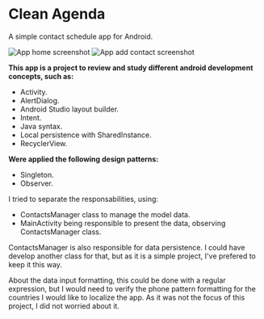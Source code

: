 # Clean Agenda
A simple contact schedule app for Android.

![App home screenshot](https://raw.githubusercontent.com/vicmelo/Android-Contacts-App/master/img1.png)
![App add contact screenshot](https://raw.githubusercontent.com/vicmelo/Android-Contacts-App/master/img2.png)

<b>This app is a project to review and study different android development concepts, such as:</b>

* Activity.
* AlertDialog.
* Android Studio layout builder.
* Intent.
* Java syntax.
* Local persistence with SharedInstance.
* RecyclerView.

<b>Were applied the following design patterns:</b>

* Singleton.
* Observer.

I tried to separate the responsabilities, using:
* ContactsManager class to manage the model data.
* MainActivity being responsible to present the data, observing ContactsManager class. 

ContactsManager is also responsible for data persistence. I could have develop another class for that, but as it is a simple project, I've prefered to keep it this way.

About the data input formatting, this could be done with a regular expression, but I would need to verify the phone pattern formatting for the countries I would like to localize the app. As it was not the focus of this project, I did not worried about it.

